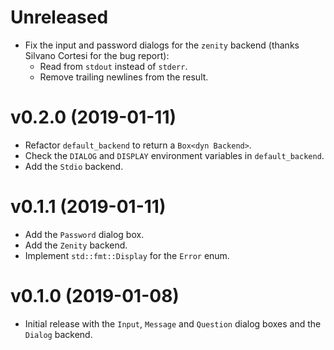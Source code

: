 # Unreleased
- Fix the input and password dialogs for the `zenity` backend (thanks Silvano
  Cortesi for the bug report):
  - Read from `stdout` instead of `stderr`.
  - Remove trailing newlines from the result.

# v0.2.0 (2019-01-11)
- Refactor `default_backend` to return a `Box<dyn Backend>`.
- Check the `DIALOG` and `DISPLAY` environment variables in `default_backend`.
- Add the `Stdio` backend.

# v0.1.1 (2019-01-11)
- Add the `Password` dialog box.
- Add the `Zenity` backend.
- Implement `std::fmt::Display` for the `Error` enum.

# v0.1.0 (2019-01-08)
- Initial release with the `Input`, `Message` and `Question` dialog boxes and
  the `Dialog` backend.
